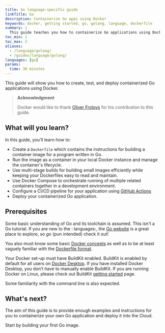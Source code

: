 ```yaml
---
title: Go language-specific guide
linkTitle: Go
description: Containerize Go apps using Docker
keywords: docker, getting started, go, golang, language, dockerfile
summary: |
  This guide teaches you how to containerize Go applications using Docker.
toc_min: 1
toc_max: 2
aliases:
  - /language/golang/
  - /guides/language/golang/
languages: [go]
params:
  time: 30 minutes
---
```


This guide will show you how to create, test, and deploy containerized Go applications using Docker.

> **Acknowledgment**
>
> Docker would like to thank [Oliver Frolovs](https://www.linkedin.com/in/ofr/) for his contribution to this guide.

## What will you learn?

In this guide, you’ll learn how to:

- Create a `Dockerfile` which contains the instructions for building a container image for a program written in Go.
- Run the image as a container in your local Docker instance and manage the container's lifecycle.
- Use multi-stage builds for building small images efficiently while keeping your Dockerfiles easy to read and maintain.
- Use Docker Compose to orchestrate running of multiple related containers together in a development environment.
- Configure a CI/CD pipeline for your application using [GitHub Actions](https://docs.github.com/en/actions)
- Deploy your containerized Go application.

## Prerequisites

Some basic understanding of Go and its toolchain is assumed. This isn't a Go tutorial. If you are new to the : languages:,
the [Go website](https://golang.org/) is a great place to explore,
so _go_ (pun intended) check it out!

You also must know some basic [Docker concepts](/get-started/docker-concepts/the-basics/what-is-a-container.md) as well as to
be at least vaguely familiar with the [Dockerfile format](/manuals/build/concepts/dockerfile.md).

Your Docker set-up must have BuildKit enabled. BuildKit is enabled by default for all users on [Docker Desktop](/manuals/desktop/_index.md).
If you have installed Docker Desktop, you don’t have to manually enable BuildKit. If you are running Docker on Linux,
please check out BuildKit [getting started](/manuals/build/buildkit/_index.md#getting-started) page.

Some familiarity with the command line is also expected.

## What's next?

The aim of this guide is to provide enough examples and instructions for you to containerize your own Go application and deploy it into the Cloud.

Start by building your first Go image.
